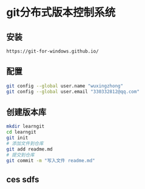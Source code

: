 # git分布式版本控制系统

## 安装 
```
https://git-for-windows.github.io/
```

## 配置
```bash
git config --global user.name "wuxingzhong"
git config --global user.email "330332812@qq.com"
```

## 创建版本库
```bash
mkdir learngit
cd learngit
git init
# 添加文件到仓库
git add readme.md
# 提交到仓库
git commit -m "写入文件 readme.md"

```
##  ces sdfs 
